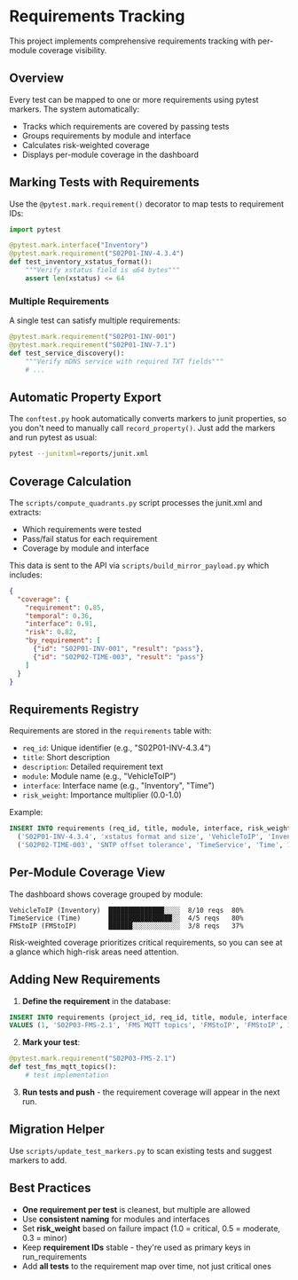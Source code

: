 # Requirements Tracking

This project implements comprehensive requirements tracking with per-module coverage visibility.

## Overview

Every test can be mapped to one or more requirements using pytest markers. The system automatically:
- Tracks which requirements are covered by passing tests
- Groups requirements by module and interface
- Calculates risk-weighted coverage
- Displays per-module coverage in the dashboard

## Marking Tests with Requirements

Use the `@pytest.mark.requirement()` decorator to map tests to requirement IDs:

```python
import pytest

@pytest.mark.interface("Inventory")
@pytest.mark.requirement("S02P01-INV-4.3.4")
def test_inventory_xstatus_format():
    """Verify xstatus field is ≤64 bytes"""
    assert len(xstatus) <= 64
```

### Multiple Requirements

A single test can satisfy multiple requirements:

```python
@pytest.mark.requirement("S02P01-INV-001")
@pytest.mark.requirement("S02P01-INV-7.1")
def test_service_discovery():
    """Verify mDNS service with required TXT fields"""
    # ...
```

## Automatic Property Export

The `conftest.py` hook automatically converts markers to junit properties, so you don't need to manually call `record_property()`. Just add the markers and run pytest as usual:

```bash
pytest --junitxml=reports/junit.xml
```

## Coverage Calculation

The `scripts/compute_quadrants.py` script processes the junit.xml and extracts:
- Which requirements were tested
- Pass/fail status for each requirement
- Coverage by module and interface

This data is sent to the API via `scripts/build_mirror_payload.py` which includes:
```json
{
  "coverage": {
    "requirement": 0.85,
    "temporal": 0.36,
    "interface": 0.91,
    "risk": 0.82,
    "by_requirement": [
      {"id": "S02P01-INV-001", "result": "pass"},
      {"id": "S02P02-TIME-003", "result": "pass"}
    ]
  }
}
```

## Requirements Registry

Requirements are stored in the `requirements` table with:
- `req_id`: Unique identifier (e.g., "S02P01-INV-4.3.4")
- `title`: Short description
- `description`: Detailed requirement text
- `module`: Module name (e.g., "VehicleToIP")
- `interface`: Interface name (e.g., "Inventory", "Time")
- `risk_weight`: Importance multiplier (0.0-1.0)

Example:
```sql
INSERT INTO requirements (req_id, title, module, interface, risk_weight) VALUES
  ('S02P01-INV-4.3.4', 'xstatus format and size', 'VehicleToIP', 'Inventory', 1.0),
  ('S02P02-TIME-003', 'SNTP offset tolerance', 'TimeService', 'Time', 1.0);
```

## Per-Module Coverage View

The dashboard shows coverage grouped by module:

```
VehicleToIP (Inventory)  ██████████████░░░░  8/10 reqs  80%
TimeService (Time)       ████████████████░░  4/5 reqs   80%
FMStoIP (FMStoIP)        ██████░░░░░░░░░░░░  3/8 reqs   37%
```

Risk-weighted coverage prioritizes critical requirements, so you can see at a glance which high-risk areas need attention.

## Adding New Requirements

1. **Define the requirement** in the database:
```sql
INSERT INTO requirements (project_id, req_id, title, module, interface, risk_weight)
VALUES (1, 'S02P03-FMS-2.1', 'FMS MQTT topics', 'FMStoIP', 'FMStoIP', 1.0);
```

2. **Mark your test**:
```python
@pytest.mark.requirement("S02P03-FMS-2.1")
def test_fms_mqtt_topics():
    # test implementation
```

3. **Run tests and push** - the requirement coverage will appear in the next run.

## Migration Helper

Use `scripts/update_test_markers.py` to scan existing tests and suggest markers to add.

## Best Practices

- **One requirement per test** is cleanest, but multiple are allowed
- Use **consistent naming** for modules and interfaces
- Set **risk_weight** based on failure impact (1.0 = critical, 0.5 = moderate, 0.3 = minor)
- Keep **requirement IDs** stable - they're used as primary keys in run_requirements
- Add **all tests** to the requirement map over time, not just critical ones
